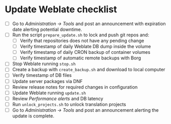 # Update Weblate checklist

- [ ] Go to _Administration -> Tools_ and post an announcement with expiration
      date alerting potential downtime.
- [ ] Run the script `prepare_update.sh` to lock and push git repos and:
  - [ ] Verify that repositories does not have any pending change
  - [ ] Verify timestamp of daily Weblate DB dump inside the volume
  - [ ] Verify timestamp of daily CRON backup of container volumes
  - [ ] Verify timestamp of automatic remote backups with Borg
- [ ] Stop Weblate running `stop.sh`
- [ ] Create a backup with `create_backup.sh` and download to local computer
- [ ] Verify timestamp of DB files
- [ ] Update server packages via DNF
- [ ] Review release notes for required changes in configuration
- [ ] Update Weblate running `update.sh`
- [ ] Review _Performance alerts_ and DB latency
- [ ] Run `unlock_projects.sh` to unlock translation projects
- [ ] Go to _Administration -> Tools_ and post an announcement alerting the
      update is complete.
